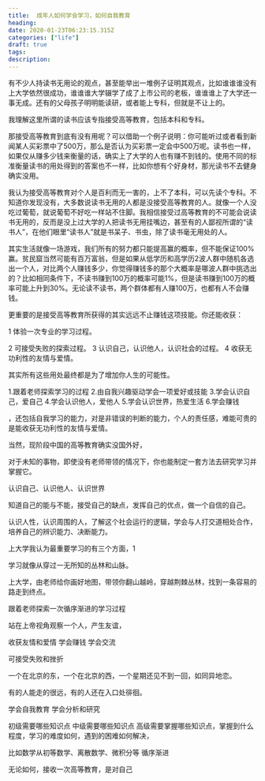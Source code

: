 ```yaml
---
title:  成年人如何学会学习，如何自我教育
heading: 
date: 2020-01-23T06:23:15.315Z
categories: ["life"]
draft: true
tags: 
description: 
---
```


有不少人持读书无用论的观点，甚至能举出一堆例子证明其观点，比如谁谁谁没有上大学依然很成功，谁谁谁大学辍学了成了上市公司的老板，谁谁谁上了大学还一事无成。还有的父母孩子明明能读研，或者能上专科，但就是不让上的。

我理解这里所谓的读书应该专指接受高等教育，包括本科和专科。

那接受高等教育到底有没有用呢？可以借助一个例子说明：你可能听过或者看到新闻某人买彩票中了500万，那么是否认为买彩票一定会中500万呢。读书也一样，如果仅从赚多少钱来衡量的话，确实上了大学的人也有赚不到钱的。使用不同的标准衡量读书的用处得到的答案也不一样，比如你想有个好身材，那光读书不去健身确实没用。

我认为接受高等教育对个人是百利而无一害的，上不了本科，可以先读个专科。不知道你发现没有，大多数说读书无用的人都是没接受高等教育的人。就像一个人没吃过葡萄，就说葡萄不好吃一样站不住脚。我相信接受过高等教育的不可能会说读书无用的，反而是没上过大学的人把读书无用挂嘴边，甚至有的人鄙视所谓的“读书人”，在他们眼里“读书人”就是书呆子、书虫，除了读书毫无用处的人。

其实生活就像一场游戏，我们所有的努力都只能提高赢的概率，但不能保证100%赢。贫民窟当然可能有百万富翁，但是如果从低学历和高学历2波人群中随机各选出一个人，对比两个人赚钱多少，你觉得赚钱多的那个大概率是哪波人群中挑选出的？比如相同条件下，不读书赚到100万的概率可能1%，但是读书赚到100万的概率可能上升到30%。无论读不读书，两个群体都有人赚100万，也都有人不会赚钱。

更重要的是接受高等教育所获得的其实远远不止赚钱这项技能。你还能收获：

1 体验一次专业的学习过程。

2 可接受失败的探索过程。
3 认识自己，认识他人，认识社会的过程。
4 收获无功利性的友情与爱情。

其实所有这些用处最终都是为了增加你人生的可能性。





1.跟着老师探索学习的过程
2.由自我兴趣驱动学会一项爱好或技能
3.学会认识自己，爱自己
4.学会认识他人，爱他人
5.学会认识世界，热爱生活
6.学会赚钱

，还包括自我学习的能力，对是非错误的判断的能力，个人的责任感，难能可贵的是能收获无功利性的友情与爱情。

当然，现阶段中国的高等教育确实没国外好，

对于未知的事物，即使没有老师带领的情况下，你也能制定一套方法去研究学习并掌握它。

认识自己、认识他人、认识世界

知道自己的能与不能，接受自己的缺点，发挥自己的优点，做一个自信的自己。

认识人性，认识周围的人，了解这个社会运行的逻辑，学会与人打交道相处合作，培养自己的辨识能力、决断能力。




上大学我认为最重要学习的有三个方面，1

学习就像从穿过一无所知的丛林和山脉。

上大学，由老师给你画好地图，带领你翻山越岭，穿越荆棘丛林，找到一条容易的路走到终点。

跟着老师探索一次循序渐进的学习过程




站在上帝视角观察一个人，产生友谊，


收获友情和爱情
学会赚钱
学会交流

可接受失败和挫折

一个在北京的东，一个在北京的西，一个星期还见不到一回，如同异地恋。

有的人能走的很远，有的人还在入口处徘徊。

学会自我教育
学会分析和研究

初级需要哪些知识点
中级需要哪些知识点
高级需要掌握哪些知识点，掌握到什么程度，学习的难度如何，遇到的困难如何解决，

比如数学从初等数学、离散数学、微积分等
循序渐进

无论如何，接收一次高等教育，是对自己